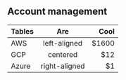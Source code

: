 ## Account management

| Tables   |      Are      |  Cool |
|----------|:-------------:|------:|
| AWS      |  left-aligned | $1600 |
| GCP      |    centered   |   $12 |
| Azure    | right-aligned |    $1 |
    
